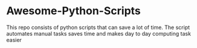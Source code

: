 # Awesome-Python-Scripts
This repo consists of python scripts that can save a lot of time. The script automates manual tasks saves time and makes day to day computing task easier
